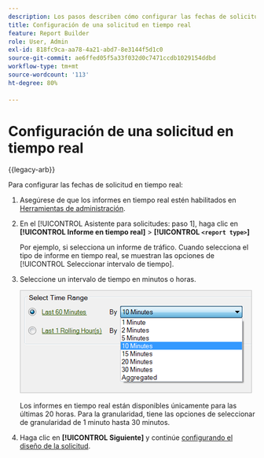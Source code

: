 ```yaml
---
description: Los pasos describen cómo configurar las fechas de solicitud en tiempo real.
title: Configuración de una solicitud en tiempo real
feature: Report Builder
role: User, Admin
exl-id: 818fc9ca-aa78-4a21-abd7-8e3144f5d1c0
source-git-commit: ae6ffed05f5a33f032d0c7471ccdb1029154ddbd
workflow-type: tm+mt
source-wordcount: '113'
ht-degree: 80%

---
```


# Configuración de una solicitud en tiempo real

{{legacy-arb}}

Para configurar las fechas de solicitud en tiempo real:

1. Asegúrese de que los informes en tiempo real estén habilitados en [Herramientas de administración](https://experienceleague.adobe.com/docs/analytics/admin/admin-tools/real-time-reports/t-realtime-admin.html?lang=es).
1. En el [!UICONTROL Asistente para solicitudes: paso 1], haga clic en **[!UICONTROL Informe en tiempo real]** > **[!UICONTROL `<report type>`]**

   Por ejemplo, si selecciona un informe de tráfico. Cuando selecciona el tipo de informe en tiempo real, se muestran las opciones de [!UICONTROL Seleccionar intervalo de tiempo].

1. Seleccione un intervalo de tiempo en minutos o horas.

   ![Captura de pantalla que muestra las opciones Seleccionar intervalo de tiempo con los últimos 60 minutos seleccionados.](assets/real_time_select_date.png)

   Los informes en tiempo real están disponibles únicamente para las últimas 20 horas. Para la granularidad, tiene las opciones de seleccionar de granularidad de 1 minuto hasta 30 minutos.
1. Haga clic en **[!UICONTROL Siguiente]** y continúe [configurando el diseño de la solicitud](/help/analyze/legacy-report-builder/layout/layout.md).
